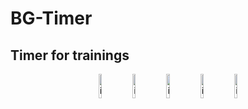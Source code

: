 # BG-Timer
## Timer for trainings
<div align="center">
  <img src="https://github.com/user-attachments/assets/dc5db670-c026-40f6-b54f-12be373a6c43" width="10%" alt="image"/>
  <img src="https://github.com/user-attachments/assets/60d313ab-3970-4ede-9e19-ae083a4e6a42" width="10%" alt="image"/>
  <img src="https://github.com/user-attachments/assets/993dc12d-4e05-4e5b-be7c-1f5ab7544504" width="10%" alt="image"/>
  <img src="https://github.com/user-attachments/assets/9d36b057-aee9-4c9f-aabb-99bc66c48330" width="10%" alt="image"/>
  <img src="https://github.com/user-attachments/assets/6a0ed842-d648-40ce-8aca-313c6a62ebb4" width="10%" alt="image"/>

</div>


